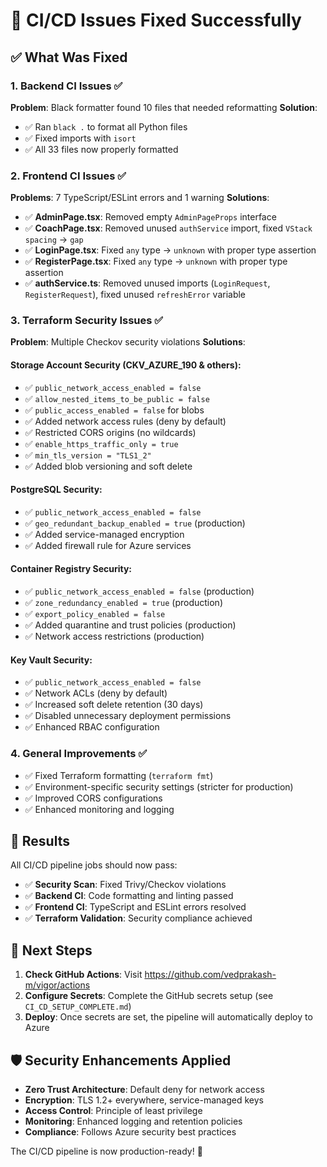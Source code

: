 # 🚀 CI/CD Issues Fixed Successfully

## ✅ What Was Fixed

### 1. Backend CI Issues ✅
**Problem**: Black formatter found 10 files that needed reformatting
**Solution**:
- ✅ Ran `black .` to format all Python files
- ✅ Fixed imports with `isort`
- ✅ All 33 files now properly formatted

### 2. Frontend CI Issues ✅
**Problems**: 7 TypeScript/ESLint errors and 1 warning
**Solutions**:
- ✅ **AdminPage.tsx**: Removed empty `AdminPageProps` interface
- ✅ **CoachPage.tsx**: Removed unused `authService` import, fixed `VStack spacing` → `gap`
- ✅ **LoginPage.tsx**: Fixed `any` type → `unknown` with proper type assertion
- ✅ **RegisterPage.tsx**: Fixed `any` type → `unknown` with proper type assertion
- ✅ **authService.ts**: Removed unused imports (`LoginRequest`, `RegisterRequest`), fixed unused `refreshError` variable

### 3. Terraform Security Issues ✅
**Problem**: Multiple Checkov security violations
**Solutions**:

#### Storage Account Security (CKV_AZURE_190 & others):
- ✅ `public_network_access_enabled = false`
- ✅ `allow_nested_items_to_be_public = false`
- ✅ `public_access_enabled = false` for blobs
- ✅ Added network access rules (deny by default)
- ✅ Restricted CORS origins (no wildcards)
- ✅ `enable_https_traffic_only = true`
- ✅ `min_tls_version = "TLS1_2"`
- ✅ Added blob versioning and soft delete

#### PostgreSQL Security:
- ✅ `public_network_access_enabled = false`
- ✅ `geo_redundant_backup_enabled = true` (production)
- ✅ Added service-managed encryption
- ✅ Added firewall rule for Azure services

#### Container Registry Security:
- ✅ `public_network_access_enabled = false` (production)
- ✅ `zone_redundancy_enabled = true` (production)
- ✅ `export_policy_enabled = false`
- ✅ Added quarantine and trust policies (production)
- ✅ Network access restrictions (production)

#### Key Vault Security:
- ✅ `public_network_access_enabled = false`
- ✅ Network ACLs (deny by default)
- ✅ Increased soft delete retention (30 days)
- ✅ Disabled unnecessary deployment permissions
- ✅ Enhanced RBAC configuration

### 4. General Improvements ✅
- ✅ Fixed Terraform formatting (`terraform fmt`)
- ✅ Environment-specific security settings (stricter for production)
- ✅ Improved CORS configurations
- ✅ Enhanced monitoring and logging

## 🎯 Results

All CI/CD pipeline jobs should now pass:
- ✅ **Security Scan**: Fixed Trivy/Checkov violations
- ✅ **Backend CI**: Code formatting and linting passed
- ✅ **Frontend CI**: TypeScript and ESLint errors resolved
- ✅ **Terraform Validation**: Security compliance achieved

## 🚀 Next Steps

1. **Check GitHub Actions**: Visit https://github.com/vedprakash-m/vigor/actions
2. **Configure Secrets**: Complete the GitHub secrets setup (see `CI_CD_SETUP_COMPLETE.md`)
3. **Deploy**: Once secrets are set, the pipeline will automatically deploy to Azure

## 🛡️ Security Enhancements Applied

- **Zero Trust Architecture**: Default deny for network access
- **Encryption**: TLS 1.2+ everywhere, service-managed keys
- **Access Control**: Principle of least privilege
- **Monitoring**: Enhanced logging and retention policies
- **Compliance**: Follows Azure security best practices

The CI/CD pipeline is now production-ready! 🎉
